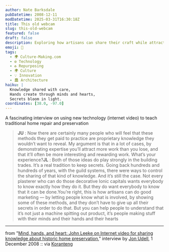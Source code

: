 ```yaml
---
author: Nate Barksdale
pubDatetime: 2008-12-11
modDatetime: 2025-03-31T16:30:18Z
title: This old webcam
slug: this-old-webcam
featured: false
draft: false
description: Exploring how artisans can share their craft while attracting more work.
emoji: 🎥
tags:
  - 🌍 Culture-Making.com
  - ⚙️ Technology
  - ♻️ Repurposing
  - 🌍 Culture
  - 💡 Innovation
  - 🏛️ Architecture
haiku: |
  Knowledge shared with care,  
  Hands create through minds and hearts,  
  Secrets bloom in light.
coordinates: [38.0, -97.0]
---
```


A fascinating interview on using new technology (internet video) to teach traditional home repair and preservation

> **JU** : Now there are certainly many people who will feel that these methods they get paid to practice are proprietary knowledge they wouldn’t want to reveal. My argument is that in a lot of cases, by demonstrating expertise you’ll attract more work than you lose, and that it’ll often be more interesting and rewarding work. What’s your experience?**JL** : Both of those ideas do play strongly in the building trades. It’s a real tradition to keep secrets. Going back hundreds and hundreds of years, with the guild systems, there were ways to control the sharing of that kind of knowledge. And it’s still the case. Not every plasterer who can do those decorative Ionic capitals wants everybody to know exactly how they do it. But they do want everybody to know that it can be done.You’re right, this is how artisans can do good marketing — by letting people know what is involved, by showing some of these methods, and they don’t have to give up all their secrets in order to do that. But you can help people to understand that it’s not just a machine spitting out product, it’s people making stuff with their minds and their hands and their hearts

---

from "[Mind, hands, and heart: John Leeke on Internet video for sharing knowledge about historic home preservation](http://blog.jonudell.net/2008/12/01/mind-hands-and-heart-john-leeke-on-internet-video-for-sharing-knowledge-about-historic-home-preservation/)," interview by [Jon Udell](http://blog.jonudell.net/2008/12/01/mind-hands-and-heart-john-leeke-on-internet-video-for-sharing-knowledge-about-historic-home-preservation/), 1 December 2008 :: via [Koranteng](http://web.archive.org/web/20160413094605/http://delicious.com/amaah)

